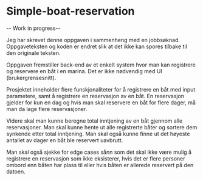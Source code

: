 # Simple-boat-reservation
-- Work in progress--

Jeg har skrevet denne oppgaven i sammenheng med en jobbsøknad. Oppgaveteksten og koden er endret slik at det ikke kan spores tilbake til den originale teksten.

Oppgaven fremstiller back-end av et enkelt system hvor man kan registrere og reservere en båt i en marina. Det er ikke nødvendig med UI (brukergrensesnitt).

Prosjektet inneholder flere funskjonaliteter for å registrere en båt med input parametere, samt å registrere en reservasjon av en båt. En reservasjon gjelder for kun en dag
og hvis man skal reservere en båt for flere dager, må man da lage flere reservasjoner.

Videre skal man kunne beregne total inntjening av en båt gjennom alle reservasjoner. Man skal kunne hente ut alle registrerte båter og sortere dem synkende etter total inntjening. Man skal også kunne finne ut det høyeste antallet av dager en båt ble reservert uavbrutt.

Man skal også sjekke for edge cases sånn som det skal ikke være mulig å registrere en reservasjon som ikke eksisterer, hvis det er flere personer ombord enn båten har plass til eller hvis båten er allerede reservert på den datoen.
